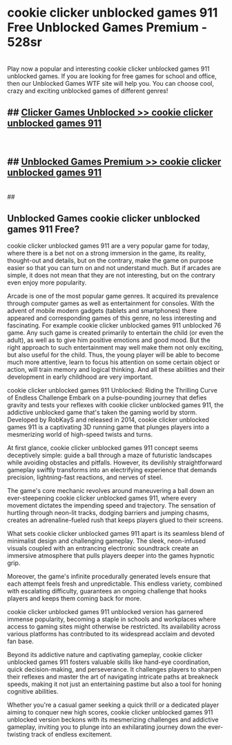# cookie clicker unblocked games 911  Free Unblocked Games Premium - 528sr <br>
<br>
Play now a popular and interesting cookie clicker unblocked games 911 unblocked games. If you are looking for free games for school and office, then our Unblocked Games WTF site will help you. You can choose cool, crazy and exciting unblocked games of different genres!


## ##  [Clicker Games Unblocked >> cookie clicker unblocked games 911](http://freeplayer.one?title=cookie_clicker_unblocked_games_911&ref=UGames)
  <br>

##  ## [Unblocked Games Premium >> cookie clicker unblocked games 911](http://freeplayer.one?title=cookie_clicker_unblocked_games_911&ref=UGames)
  <br>
  ##



## Unblocked Games cookie clicker unblocked games 911 Free?

cookie clicker unblocked games 911 are a very popular game for today, where there is a bet not on a strong immersion in the game, its reality, thought-out and details, but on the contrary, make the game on purpose easier so that you can turn on and not understand much. But if arcades are simple, it does not mean that they are not interesting, but on the contrary even enjoy more popularity.

Arcade is one of the most popular game genres. It acquired its prevalence through computer games as well as entertainment for consoles. With the advent of mobile modern gadgets (tablets and smartphones) there appeared and corresponding games of this genre, no less interesting and fascinating. For example cookie clicker unblocked games 911 unblocked 76 game. Any such game is created primarily to entertain the child (or even the adult), as well as to give him positive emotions and good mood. But the right approach to such entertainment may well make them not only exciting, but also useful for the child. Thus, the young player will be able to become much more attentive, learn to focus his attention on some certain object or action, will train memory and logical thinking. And all these abilities and their development in early childhood are very important.

cookie clicker unblocked games 911 Unblocked: Riding the Thrilling Curve of Endless Challenge
Embark on a pulse-pounding journey that defies gravity and tests your reflexes with cookie clicker unblocked games 911, the addictive unblocked game that's taken the gaming world by storm. Developed by RobKayS and released in 2014, cookie clicker unblocked games 911 is a captivating 3D running game that plunges players into a mesmerizing world of high-speed twists and turns.

At first glance, cookie clicker unblocked games 911 concept seems deceptively simple: guide a ball through a maze of futuristic landscapes while avoiding obstacles and pitfalls. However, its devilishly straightforward gameplay swiftly transforms into an electrifying experience that demands precision, lightning-fast reactions, and nerves of steel.

The game's core mechanic revolves around maneuvering a ball down an ever-steepening cookie clicker unblocked games 911, where every movement dictates the impending speed and trajectory. The sensation of hurtling through neon-lit tracks, dodging barriers and jumping chasms, creates an adrenaline-fueled rush that keeps players glued to their screens.

What sets cookie clicker unblocked games 911 apart is its seamless blend of minimalist design and challenging gameplay. The sleek, neon-infused visuals coupled with an entrancing electronic soundtrack create an immersive atmosphere that pulls players deeper into the games hypnotic grip.

Moreover, the game's infinite procedurally generated levels ensure that each attempt feels fresh and unpredictable. This endless variety, combined with escalating difficulty, guarantees an ongoing challenge that hooks players and keeps them coming back for more.

cookie clicker unblocked games 911 unblocked version has garnered immense popularity, becoming a staple in schools and workplaces where access to gaming sites might otherwise be restricted. Its availability across various platforms has contributed to its widespread acclaim and devoted fan base.

Beyond its addictive nature and captivating gameplay, cookie clicker unblocked games 911 fosters valuable skills like hand-eye coordination, quick decision-making, and perseverance. It challenges players to sharpen their reflexes and master the art of navigating intricate paths at breakneck speeds, making it not just an entertaining pastime but also a tool for honing cognitive abilities.

Whether you're a casual gamer seeking a quick thrill or a dedicated player aiming to conquer new high scores, cookie clicker unblocked games 911 unblocked version beckons with its mesmerizing challenges and addictive gameplay, inviting you to plunge into an exhilarating journey down the ever-twisting track of endless excitement.